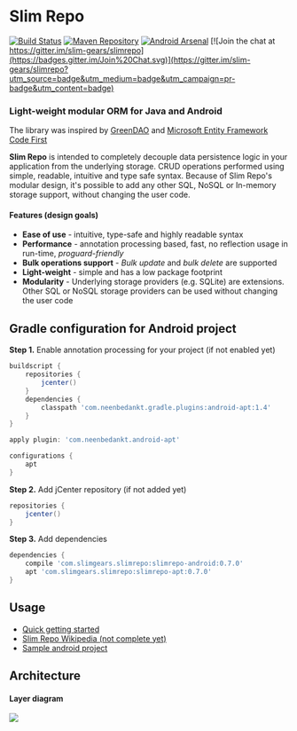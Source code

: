 # Slim Repo
[![Build Status](https://travis-ci.org/slim-gears/slimrepo.svg?branch=master)](https://travis-ci.org/slim-gears/slimrepo)
[![Maven Repository](https://img.shields.io/github/release/slim-gears/slimrepo.svg?label=Maven)](https://bintray.com/slim-gears/slimrepo/slimrepo-android/_latestVersion)
[![Android Arsenal](https://img.shields.io/badge/Android%20Arsenal-Slim%20Repo-brightgreen.svg?style=flat)](http://android-arsenal.com/details/1/1778)
[![Join the chat at https://gitter.im/slim-gears/slimrepo](https://badges.gitter.im/Join%20Chat.svg)](https://gitter.im/slim-gears/slimrepo?utm_source=badge&utm_medium=badge&utm_campaign=pr-badge&utm_content=badge)
### Light-weight modular ORM for Java and Android

The library was inspired by [GreenDAO](http://greendao-orm.com/ "GreenDAO") and [Microsoft Entity Framework Code First](https://msdn.microsoft.com/en-us/data/ee712907) 

**Slim Repo** is intended to completely decouple data persistence logic in your application from the underlying storage. CRUD operations performed using simple, readable, intuitive and type safe syntax. Because of Slim Repo's modular design, it's possible to add any other SQL, NoSQL or In-memory storage support, without changing the user code.

#### Features (design goals)

* **Ease of use** - intuitive, type-safe and highly readable syntax
* **Performance** - annotation processing based, fast, no reflection usage in run-time, *proguard-friendly*
* **Bulk operations support** - *Bulk update* and *bulk delete* are supported
* **Light-weight** - simple and has a low package footprint
* **Modularity** - Underlying storage providers (e.g. SQLite) are extensions. Other SQL or NoSQL storage providers can be used without changing the user code    

## Gradle configuration for Android project

**Step 1.** Enable annotation processing for your project (if not enabled yet)
```gradle
buildscript {
    repositories {
        jcenter()
    }
    dependencies {
        classpath 'com.neenbedankt.gradle.plugins:android-apt:1.4'
    }
}

apply plugin: 'com.neenbedankt.android-apt'

configurations {
    apt
}
```
**Step 2.** Add jCenter repository (if not added yet)
```gradle
repositories {
	jcenter()
}
```
**Step 3.** Add dependencies
```gradle
dependencies {
    compile 'com.slimgears.slimrepo:slimrepo-android:0.7.0'
    apt 'com.slimgears.slimrepo:slimrepo-apt:0.7.0'
}

```

## Usage

* [Quick getting started](https://github.com/slim-gears/slimrepo/wiki/Getting-started)
* [Slim Repo Wikipedia (not complete yet)](https://github.com/slim-gears/slimrepo/wiki)
* [Sample android project](https://github.com/slim-gears/slimrepo/tree/master/slimrepo-example)

## Architecture
#### Layer diagram
![](https://raw.githubusercontent.com/slim-gears/slimrepo/master/doc/slimrepo-layers.png)

